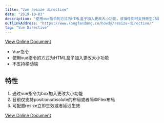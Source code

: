 ```yaml
---
title: "Vue resize directive"
date: "2019-10-03"
description: "使用vue指令的方式为HTML盒子加入更改大小功能，该插件同时支持原生JS调用"
outlinkAddress: "https://www.kongfandong.cn/howdy/resize-directive/"
tag: "Vue Directive"
---
```


[View Online Document](https://www.kongfandong.cn/howdy/resize-directive/)

+ Vue指令
+ 使用vue指令的方式为HTML盒子加入更改大小功能
+ 不支持移动端

## 特性
1. 通过vue指令为box加入更改大小功能
2. 目前仅支持position:absolute的布局或者简单Flex布局
3. 可配置resize立即生效或者延迟生效

[View Online Document](https://www.kongfandong.cn/howdy/resize-directive/)
